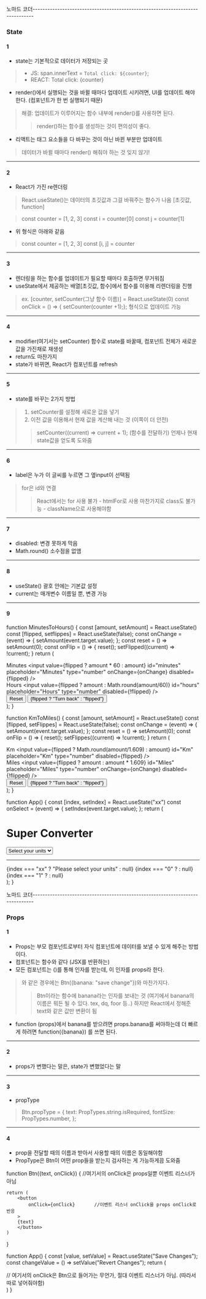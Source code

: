 노마드 코더------------------------------------------------------------------------------
### **State**

#### 1

- state는 기본적으로 데이터가 저장되는 곳
> - JS: span.innerText = `Total click: ${counter}`;
> - REACT: Total click: {counter}

- render()에서 실행되는 것을 바뀔 때마다 업데이트 시키려면, UI를 업데이트 해야한다. (컴포넌트가 한 번 실행되기 때문)
> 해결: 업데이트가 이루어지는 함수 내부에 render()를 사용하면 된다.
> > render()하는 함수를 생성하는 것이 편의성이 좋다.

- 리액트는 태그 요소들을 다 바꾸는 것이 아닌 바뀐 부분만 업데이트
> 데이터가 바뀔 때마다 render() 해줘야 하는 것 잊지 않기!

---------------------------------------------------------
#### 2

- React가 가진 re렌더링
> React.useState()는 데이터의 초깃값과 그걸 바꿔주는 함수가 나옴 [초깃값, function]

> const counter = [1, 2, 3]
> const i = counter[0]
> const j = counter[1]

- 위 형식은 아래와 같음

> const counter = [1, 2, 3]
> const [i, j] = counter

---------------------------------------------------------
#### 3

- 렌더링을 하는 함수를 업데이트가 필요할 때마다 호출하면 무거워짐
- useState에서 제공하는 배열[초깃값, 함수]에서 함수를 이용해 리렌더링을 진행
> ex. [counter, setCounter(그냥 함수 이름)] = React.useState(0)
> const onClick = () => { setCounter(counter +1);}; 형식으로 업데이트 가능

---------------------------------------------------------
#### 4

- modifier(여기서는 setCounter) 함수로 state를 바꿀때, 컴포넌트 전체가 새로운 값을 가진채로  재생성 
- return도 마찬가지
- state가 바뀌면, React가 컴포넌트를 refresh

---------------------------------------------------------
#### 5

- state를 바꾸는 2가지 방법
> 1. setCounter를 설정해 새로운 값을 넣기
> 2. 이전 값을 이용해서 현재 값을 계산해 내는 것 (이쪽이 더 안전)
> > setCounter((current) => current + 1); (함수를 전달하기)
> > 언제나 현재 state값을 얻도록 도와줌

---------------------------------------------------------
#### 6

- label은 누가 이 글씨를 누르면 그 옆input이 선택됨
> for은 id와 연결
> > React에서는 for 사용 불가 - htmlFor로 사용
> > 마찬가지로 class도 불가능 - className으로 사용해야함

--------------------------------------------------------
#### 7

- disabled: 변경 못하게 막음
- Math.round() 소수점을 없앰

--------------------------------------------------------
#### 8

- useState() 괄호 안에는 기본값 설정
- current는 매개변수 이름일 뿐, 변경 가능 

--------------------------------------------------------
#### 9


function MinutesToHours() {
    const [amount, setAmount] = React.useState()
    const [flipped, setflippes] = React.useState(false);
    const onChange = (event) => {
        setAmount(event.target.value);
    };
    const reset = () => setAmount(0);
    const onFlip = () => {
        reset();
        setFlipped((current) => !current);
    }
    return (
        <div>
            <div>
                <label htmlFor="minutes">Minutes</label>
                <input 
                  value={flipped ? amount * 60 : amount} 
                  id="minutes"
                  placeholder="Minutes" 
                  type="number"
                  onChange={onChange}
                  disabled={flipped} 
                />
            </div>
            <div>
                <label htmlFor="hours">Hours</label>
                <input 
                    value={flipped ? amount : Math.round(amount/60)} 
                    id="hours"
                    placeholder="Hours" 
                    type="number"
                    disabled={!flipped}
                />
            </div>
            <button onClick={reset}>Reset</button>
            <button onClick={onFlipped}>{flipped ? "Turn back" : "flipped"}</button>
        </div>
    );
}

function KmToMiles() {
    const [amount, setAmount] = React.useState()
    const [flipped, setFlippes] = React.useState(false);
    const onChange = (event) => {
        setAmount(event.target.value);
    };
    const reset = () => setAmount(0);
    const onFlip = () => {
        reset();
        setFlippes((current) => !current);
    }
    return (
        <div>
            <div>
                <label htmlFor="Km">Km</label>
                <input 
                    value={flipped ? Math.round(amount/1.609) : amount} 
                    id="Km"
                    placeholder="Km" 
                    type="number"
                    disabled={flipped}
                />
            </div>
            <div>
                <label htmlFor="Miles">Miles</label>
                <input 
                  value={flipped ? amount : amount * 1.609} 
                  id="Miles"
                  placeholder="Miles" 
                  type="number"
                  onChange={onChange}
                  disabled={!flipped} 
                />
            </div>
            <button onClick={reset}>Reset</button>
            <button onClick={onFlipped}>{flipped ? "Turn back" : "flipped"}</button>
        </div>
    );
}

function App() {
    const [index, setIndex] = React.useState("xx")
    const onSelect = (event) => {
        setIndex(event.target.value);
    };
    return (
        <div>
            <h1>Super Converter</h1>
            <select value={index} onChange={onSelect}>
                <option value="xx">Select your units</option>
                <option value="0">Minutes & Hours</option>
                <option value="1">Km & Miles</option>
            </select>
            <hr />
            {index === "xx" ? "Please select your units" : null}
            {index === "0" ? <MinutesToHours /> : null}
            {index === "1" ? <KmToMiles /> : null}
            <MinutesToHours />
            <KmToMiles />
        </div>
    );
}

노마드 코더------------------------------------------------------------------------------

### **Props**
#### 1

- Props는 부모 컴포넌트로부터 자식 컴포넌트에 데이터를 보낼 수 있게 해주는 방법이다.
- 컴포넌트는 함수와 같다 (JSX를 반환하는)
- 모든 컴포넌트는 ()를 통해 인자를 받는데, 이 인자를 props라 한다.
> <Btn banana="Continue" />와 같은 경우에는 Btn({banana: "save change"})와 마찬가지다.
> > Btn이라는 함수에 banana라는 인자를 보내는 것 (여기에서 banana의 이름은 뭐든 될 수 있다. tex, dq, foor 등..) 하지만 React에서 정해준 text와 같은 값만 변환이 됨

- function (props)에서 banana를 받으려면 props.banana를 써야하는데 더 빠르게 하려면 function({banana}) 를 쓰면 된다.

---------------------------------------------------------------------------------------
#### 2

- props가 변했다는 말은, state가 변했었다는 말

---------------------------------------------------------------------------------------
#### 3

- propType
> Btn.propType = {
    text: PropTypes.string.isRequired,
    fontSize: PropTypes.number,
};

---------------------------------------------------------------------------------------
#### 4

- prop을 전달할 때의 이름과 받아서 사용할 때의 이름은 동일해야함
- PropType은 Btn이 어떤 prop들을 받는지 검사하는 게 가능하게끔 도와줌


function Btn({text, onClick}) { //여기서의 onClick은 props일뿐 이벤트 리스너가 아님
    
    return (
        <button
            onClick={onClick}       //이벤트 리스너 onClick을 props onClick로 반응
        >
        {text}
        </button>
    )
}

function App() {
    const [value, setValue] = React.useState("Save Changes");
    const changeValue = () => setValue("Revert Changes");
    return (
        <div>
            <Btn text={value} onClick={changeValue} /> // 여기서의 onClick은 Btn으로 들어가는 무언가, 절대 이벤트 리스너가 아님. (따라서 따로 넣어줘야함)
        </div>
    )
}

